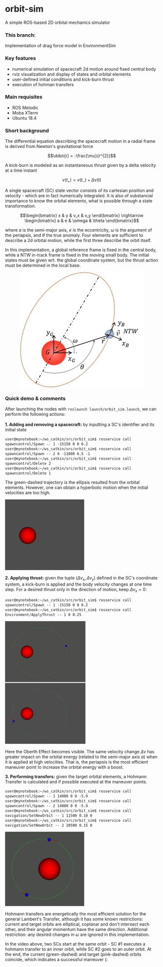 # orbit-sim

A simple ROS-based 2D orbital mechanics simulator 

### This branch:
Implementation of drag force model in EnvironmentSim

### Key features
 - numerical simulation of spacecraft 2d motion around fixed central body
 - rviz visualization and display of states and orbital elements
 - user-defined initial conditions and kick-burn thrust
 - execution of hohman transfers

### Main requisites
- ROS Melodic
- Moba XTerm
- Ubuntu 18.4

### Short background

The differential equation describing the spacecraft motion in a radial frame is derived from Newton's gravitational force  
```math
\ddot{r} = -\frac{\mu}{r^{2}}
```

A kick-burn is modeled as an instantaneous thrust given by a delta velocity at a time instant
```math
v(t_{+}) = v(t_{-}) + \Delta{v(t)}
```

A single spacecraft (SC) state vector consists of its cartesian position and velocity - which are in fact numerically integrated. It is also of substancial importance to know the orbital elements, what is possible through a state transformation.
```math
\begin{bmatrix}  x & y & v_x & v_y \end{bmatrix} \rightarrow \begin{bmatrix}  a & e & \omega & \theta \end{bmatrix}
```
where $a$ is the semi-major axis,  $e$ is the eccentricity, $\omega$ is the argument of the periapsis, and $\theta$ the true anomaly. Four elements are sufficient to describe a 2d orbital motion, while the first three describe the orbit itself.

In this implementation, a global reference frame is fixed in the central body, while a NTW in-track frame is fixed in the moving small body. The initial states must be given wrt. the global coordinate system, but the thrust action must be determined in the local base.

<p align="center">
  <img src="https://github.com/lucasnovaki/orbit-sim/blob/multibody_sim/docs/imgs/Diagram_CoS.png">
</p>

### Quick demo & comments

After launching the nodes with ```roslaunch launch/orbit_sim.launch```, we can perform the following actions:<br>
<br>
<b>1. Adding and removing a spacecraft: </b>by inputting a SC's identifier and its initial state

```console
user@mynotebook:~/ws_catkin/src/orbit_sim$ rosservice call spawncontrol/Spawn -- 1 -15150 0 0 6.2
user@mynotebook:~/ws_catkin/src/orbit_sim$ rosservice call spawncontrol/Spawn -- 2 0 -11000 6.5 -1
user@mynotebook:~/ws_catkin/src/orbit_sim$ rosservice call spawncontrol/Delete 2
user@mynotebook:~/ws_catkin/src/orbit_sim$ rosservice call spawncontrol/Delete 1
```
The green-dashed trajectory is the ellipsis resulted from the orbital elements. However, one can obtain a hyperbolic motion when the initial velocities are too high.

![](https://github.com/lucasnovaki/orbit-sim/blob/multibody_sim/docs/gifs/SpawnerGif_Cropped_2607.gif)

<b>2. Applying thrust: </b>given the tuple $(\Delta{v_{x}}, \Delta{v_{y}})$ defined in the SC's coordinate system, a kick-burn is applied and the body velocity changes at one time step. For a desired thrust only in the direction of motion, keep $\Delta{v_{x}}=0$:

```console
user@mynotebook:~/ws_catkin/src/orbit_sim$ rosservice call spawncontrol/Spawn -- 1 -15150 0 0 6.2
user@mynotebook:~/ws_catkin/src/orbit_sim$ rosservice call Environment/ApplyThrust -- 1 0 0.25
```
![](https://github.com/lucasnovaki/orbit-sim/blob/multibody_sim/docs/gifs/ThrustApo_Cropped_2607.gif)
![](https://github.com/lucasnovaki/orbit-sim/blob/multibody_sim/docs/gifs/ThrustPeri_Cropped_2607.gif)

Here the Oberth Effect becomes visible. The same velocity change $\Delta{v}$ has greater impact on the orbital energy (related to the semi-major axis $a$) when it is applied at high velocities. That is, the periapsis is the most efficient maneuver point to increase the orbital energy with a boost.

<b>3. Performing transfers:</b> given the target orbital elements, a Hohmann Transfer is calculated and if possible executed at the maneuver points.

```console
user@mynotebook:~/ws_catkin/src/orbit_sim$ rosservice call spawncontrol/Spawn -- 1 14000 0 0 -5.9
user@mynotebook:~/ws_catkin/src/orbit_sim$ rosservice call spawncontrol/Spawn -- 2 14000 0 0 -5.9
user@mynotebook:~/ws_catkin/src/orbit_sim$ rosservice call navigation/SetNewOrbit -- 1 11500 0.10 0
user@mynotebook:~/ws_catkin/src/orbit_sim$ rosservice call navigation/SetNewOrbit -- 2 20500 0.15 0
```

![](https://github.com/lucasnovaki/orbit-sim/blob/multibody_sim/docs/gifs/HohmannMultibody_2607v3.gif)

Hohmann transfers are energetically the most efficient solution for the general Lambert's Transfer, although it has some known restrictions: current and target orbits are elliptical, coplanar and don't intersect each other, and their angular momentum have the same direction. Additional restriction: any desired changes in $\omega$ are ignored in this implementation.

In the video above, two SCs start at the same orbit - SC #1 executes a hohmann transfer to an inner orbit, while SC #2 goes to an outer orbit. At the end, the current (green-dashed) and target (pink-dashed) orbits coincide, which indicates a successful maneuver (: